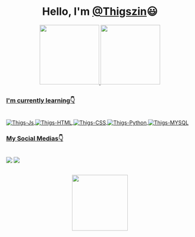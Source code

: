 
 
 <h1 align="center">Hello, I'm <a href="https://www.instagram.com/thigszin/">@Thigszin</a>😃</h1>
 
 <div align="center">
  <a href="https://github.com/0thigs">
  <img height="160em" src="https://github-readme-stats.vercel.app/api?username=0thigs&show_icons=true&theme=github_dark&include_all_commits=true&count_private=true"/>
  <img height="160em" src="https://github-readme-stats.vercel.app/api/top-langs/?username=0thigs&layout=compact&langs_count=7&theme=github_dark"/>
</div>
  
  ##
  
  <h3>I'm currently learning👇</h3>
  <div style="display: inline_block"><br>
  <img align="center" alt="Thigs-Js" src="https://img.shields.io/badge/JavaScript-F7DF1E?style=for-the-badge&logo=javascript&logoColor=black">
  <img align="center" alt="Thigs-HTML" src="https://img.shields.io/badge/HTML5-E34F26?style=for-the-badge&logo=html5&logoColor=white">
  <img align="center" alt="Thigs-CSS" src="https://img.shields.io/badge/CSS3-1572B6?style=for-the-badge&logo=css3&logoColor=white">
  <img align="center" alt="Thigs-Python" src="https://img.shields.io/badge/Python-14354C?style=for-the-badge&logo=python&logoColor=white">
  <img align="center" alt="Thigs-MYSQL" src="https://img.shields.io/badge/MySQL-00000F?style=for-the-badge&logo=mysql&logoColor=white">
    
  <h3>My Social Medias👇</h3>
  <div style="display: inline_block"><br>
  <a href="https://www.instagram.com/thigszin/"><img src="https://img.shields.io/badge/Instagram-E4405F?style=for-the-badge&logo=instagram&logoColor=white"></img></a>
  <a href="mailto:machiniamvlogs@gmail.com"><img src="https://img.shields.io/badge/Gmail-D14836?style=for-the-badge&logo=gmail&logoColor=white"></img></a>
</div>

  ##
  
  
  <div align="center"><img height="150em" src="https://i.pinimg.com/originals/22/7a/da/227ada9f2a592f6e4560a25044f7694c.gif"></img></div>
